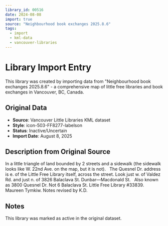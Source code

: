 ```yaml
---
library_id: 00516
date: 2024-08-08
import: true
source: "Neighbourhood book exchanges 2025.8.6"
tags:
  - import
  - kml-data
  - vancouver-libraries
---
```


# Library Import Entry

This library was created by importing data from "Neighbourhood book exchanges 2025.8.6" - a comprehensive map of little free libraries and book exchanges in Vancouver, BC, Canada.

## Original Data

- **Source**: Vancouver Little Libraries KML dataset
- **Style**: icon-503-FF8277-labelson
- **Status**: Inactive/Uncertain
- **Import Date**: August 8, 2025

## Description from Original Source

In a little triangle of land bounded by 2 streets and a sidewalk (the sidewalk looks like W. 22nd Ave. on the map, but it is not).  
The Quesnel Dr. address is e. of the 
Little Free Library itself, across the street.
Look just w. of Valdez Rd. and 
just n. of 3826 Balaclava St.
Dunbar—Macdonald St.  
Also known as 3800 Quesnel Dr. 
Not 6 Balaclava St.
Little Free Library #33839.  Maureen Tymkiw.
Notes revised by K.D.



## Notes

This library was marked as active in the original dataset.
